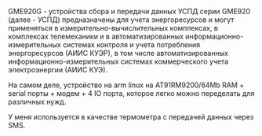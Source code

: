 GME920G - устройства сбора и передачи данных УСПД серии GME920 (далее - УСПД) предназначены для учета энергоресурсов и могут применяться в измерительно-вычислительных комплексах, в комплексах телемеханики и в автоматизированных информационно-измерительных системах контроля и учета потребления энергоресурсов (АИИС КУЭР), в том числе автоматизированных информационно-измерительных системах коммерческого учета электроэнергии (АИИС КУЭ).

На самом деле, устройство на arm linux на AT91RM9200/64Mb RAM + serial порты + модем + 4 IO порта, которое легко можно переделать для различных нужд.

У меня используется в качестве термометра с передачей данных через SMS.
